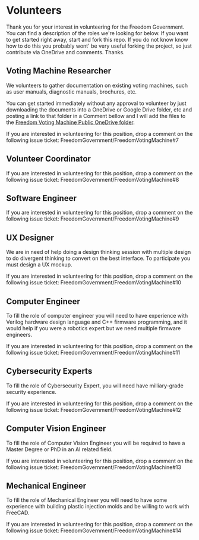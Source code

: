 # Volunteers

Thank you for your interest in volunteering for the Freedom Government. You can find a description of the roles we're looking for below. If you want to get started right away, start and fork this repo. If you do not know know how to do this you probably wont' be very useful forking the project, so just contribute via OneDrive and comments. Thanks.

## Voting Machine Researcher

We volunteers to gather documentation on existing voting machines, such as user manuals, diagnostic manuals, brochures, etc.

You can get started immediately without any approval to volunteer by just downloading the documents into a OneDrive or Google Drive folder, etc and posting a link to that folder in a Comment bellow and I will add the files to the [Freedom Voting Machine Public OneDrive folder](https://1drv.ms/u/s!AmVeQ_oN1h-3nMIWEiwK8srjm8m9Ow?e=t91k6s).

If you are interested in volunteering for this position, drop a comment on the following issue ticket: FreedomGovernment/FreedomVotingMachine#7

## Volunteer Coordinator

If you are interested in volunteering for this position, drop a comment on the following issue ticket: FreedomGovernment/FreedomVotingMachine#8

## Software Engineer

If you are interested in volunteering for this position, drop a comment on the following issue ticket: FreedomGovernment/FreedomVotingMachine#9

## UX Designer

We are in need of help doing a design thinking session with multiple design to do divergent thinking to convert on the best interface. To participate you must design a UX mockup.

If you are interested in volunteering for this position, drop a comment on the following issue ticket: FreedomGovernment/FreedomVotingMachine#10

## Computer Engineer

To fill the role of computer engineer you will need to have experience with Verilog hardware design language and C++ firmware programming, and it would help if you were a robotics expert but we need multiple firmware engineers.

If you are interested in volunteering for this position, drop a comment on the following issue ticket: FreedomGovernment/FreedomVotingMachine#11

## Cybersecurity Experts

To fill the role of Cybersecurity Expert, you will need have milliary-grade security experience.

If you are interested in volunteering for this position, drop a comment on the following issue ticket: FreedomGovernment/FreedomVotingMachine#12

## Computer Vision Engineer

To fill the role of Computer Vision Engineer you will be required to have a Master Degree or PhD in an AI related field.

If you are interested in volunteering for this position, drop a comment on the following issue ticket: FreedomGovernment/FreedomVotingMachine#13

## Mechanical Engineer

To fill the role of Mechanical Engineer you will need to have some experience with building plastic injection molds and be willing to work with FreeCAD.

If you are interested in volunteering for this position, drop a comment on the following issue ticket: FreedomGovernment/FreedomVotingMachine#14
